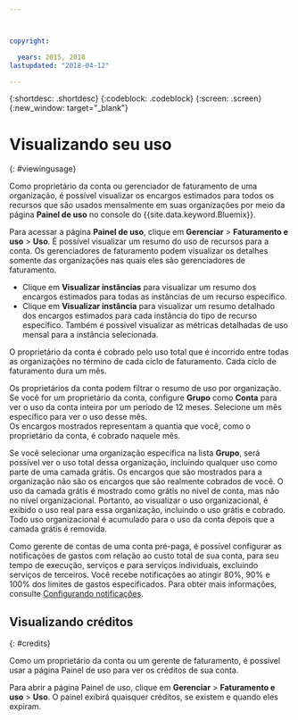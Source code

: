 ```yaml
---



copyright:

  years: 2015, 2018
lastupdated: "2018-04-12"

---
```


{:shortdesc: .shortdesc}
{:codeblock: .codeblock}
{:screen: .screen}
{:new_window: target="_blank"}

# Visualizando seu uso
{: #viewingusage}

Como proprietário da conta ou gerenciador de faturamento de uma organização, é possível visualizar os
encargos estimados para todos os recursos que são usados mensalmente em suas organizações por meio da
página **Painel de uso** no console do {{site.data.keyword.Bluemix}}. 

Para acessar a página **Painel de uso**, clique em
**Gerenciar** > **Faturamento e uso** > **Uso**. É
possível visualizar um resumo do uso de recursos para a conta. Os gerenciadores de faturamento podem
visualizar os detalhes somente das organizações nas quais eles são gerenciadores de faturamento.

   * Clique em **Visualizar instâncias** para visualizar um resumo dos encargos
estimados para todas as instâncias de um recurso específico. 
   * Clique em **Visualizar instância** para visualizar um resumo detalhado dos
encargos estimados para cada instância do tipo de recurso específico. Também é possível visualizar as métricas
detalhadas de uso mensal para a instância selecionada. 

O proprietário da conta é cobrado pelo uso total que é incorrido entre todas as organizações no término de cada ciclo de faturamento. Cada ciclo de faturamento dura um mês.

Os proprietários da conta podem filtrar o resumo de uso por organização. Se você for um proprietário da conta, configure **Grupo** como **Conta** para ver o uso da conta inteira por um período de 12 meses. Selecione um mês específico para ver o uso desse mês.  
Os encargos mostrados representam a quantia que você, como o proprietário da conta, é cobrado naquele mês.

Se você selecionar uma organização específica na lista **Grupo**, será possível ver o uso total dessa organização, incluindo qualquer uso como parte de uma camada grátis. 
Os encargos que são mostrados para a organização não são os encargos que são realmente cobrados de você. O uso da camada grátis é mostrado como grátis no nível de conta, mas não no nível organizacional. 
Portanto, ao visualizar o uso organizacional, é exibido o uso real para essa organização, incluindo o
uso grátis e cobrado. Todo uso organizacional é acumulado para o uso da conta depois que a camada grátis é removida.

Como gerente de contas de uma conta pré-paga, é possível configurar as notificações de gastos com relação ao custo total de sua conta, para seu tempo de execução, serviços e para serviços individuais, excluindo serviços de terceiros. Você recebe notificações ao atingir 80%, 90% e 100% dos limites de
gastos especificados. Para obter mais informações, consulte [Configurando notificações](/docs/account/notifications.html).

## Visualizando créditos
{: #credits}

Como um proprietário da conta ou um gerente de faturamento, é possível usar a página Painel de uso para ver os créditos de sua conta.

Para abrir a página Painel de uso, clique em **Gerenciar** > **Faturamento e uso** > **Uso**. O painel exibirá quaisquer créditos, se existem e quando eles expiram.
